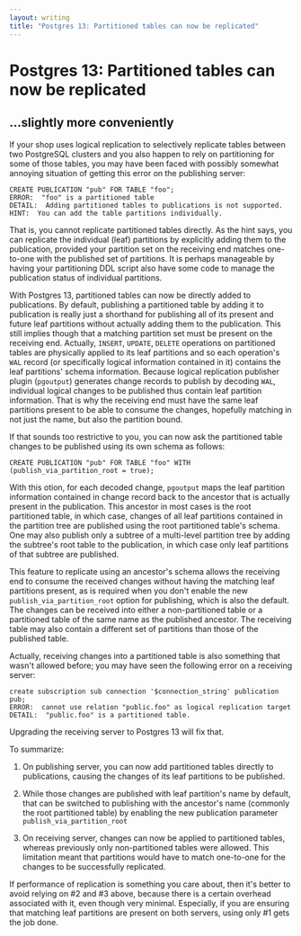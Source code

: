 ```yaml
---
layout: writing
title: "Postgres 13: Partitioned tables can now be replicated"
---
```

# Postgres 13: Partitioned tables can now be replicated
## ...slightly more conveniently

If your shop uses logical replication to selectively replicate tables between two
PostgreSQL clusters and you also happen to rely on partitioning for some of those
tables, you may have been faced with possibly somewhat annoying situation of getting
this error on the publishing server:

```
CREATE PUBLICATION "pub" FOR TABLE "foo";
ERROR:  "foo" is a partitioned table
DETAIL:  Adding partitioned tables to publications is not supported.
HINT:  You can add the table partitions individually.
```

That is, you cannot replicate partitioned tables directly.  As the hint says, you
can replicate the individual (leaf) partitions by explicitly adding them to the
publication, provided your partition set on the receiving end matches one-to-one
with the published set of partitions.  It is perhaps manageable by having your
partitioning DDL script also have some code to manage the publication status
of individual partitions.

With Postgres 13, partitioned tables can now be directly added to publications.
By default, publishing a partitioned table by adding it to publication is really
just a shorthand for publishing all of its present and future leaf partitions
without actually adding them to the publication.  This still implies though that
a matching partition set must be present on the receiving end. Actually, `INSERT`,
`UPDATE`, `DELETE` operations on partitioned tables are physically applied to its
leaf partitions and so each operation's `WAL` record (or specifically logical
information contained in it) contains the leaf partitions' schema information.
Because logical replication publisher plugin (`pgoutput`) generates change records
to publish by decoding `WAL`, individual logical changes to be published thus
contain leaf partition information. That is why the receiving end must have the
same leaf partitions present to be able to consume the changes, hopefully matching
in not just the name, but also the partition bound.

If that sounds too restrictive to you, you can now ask the partitioned table changes
to be published using its own schema as follows:

```
CREATE PUBLICATION "pub" FOR TABLE "foo" WITH (publish_via_partition_root = true);
```

With this otion, for each decoded change, `pgoutput` maps the leaf partition
information contained in change record back to the ancestor that is actually
present in the publication.  This ancestor in most cases is the root partitioned
table, in which case, changes of all leaf partitions contained in the partition
tree are published using the root partitioned table's schema.  One may also
publish only a subtree of a multi-level partition tree by adding the subtree's
root table to the publication, in which case only leaf partitions of that subtree
are published.

This feature to replicate using an ancestor's schema allows the receiving end to
consume the received changes without having the matching leaf partitions present,
as is required when you don't enable the new `publish_via_partition_root` option for
publishing, which is also the default.  The changes can be received into either a
non-partitioned table or a  partitioned table of the same name as the published
ancestor.  The receiving table may also contain a different set of partitions than
those of the published table.

Actually, receiving changes into a partitioned table is also something that wasn't
allowed before; you may have seen the following error on a receiving server:

```
create subscription sub connection '$connection_string' publication pub;
ERROR:  cannot use relation "public.foo" as logical replication target
DETAIL:  "public.foo" is a partitioned table.
```

Upgrading the receiving server to Postgres 13 will fix that.

To summarize:

1. On publishing server, you can now add partitioned tables directly to
publications, causing the changes of its leaf partitions to be published.

2. While those changes are published with leaf partition's name by default,
that can be switched to publishing with the ancestor's name (commonly the
root partitioned table) by enabling the new publication parameter
`publish_via_partition_root`

3. On receiving server, changes can now be applied to partitioned tables,
whereas previously only non-partitioned tables were allowed.  This
limitation meant that partitions would have to match one-to-one for
the changes to be successfully replicated.

If performance of replication is something you care about, then it's
better to avoid relying on #2 and #3 above, because there is a certain
overhead associated with it, even though very minimal.  Especially, if
you are ensuring that matching leaf partitions are present on both servers,
using only #1 gets the job done.
